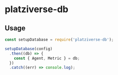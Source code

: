 # platziverse-db

## Usage

```js
const setupDatabase = require('platziverse-db');

setupDatabase(config)
  .then((db) => {
    const { Agent, Metric } = db;
  })
  .catch((err) => console.log);
```
